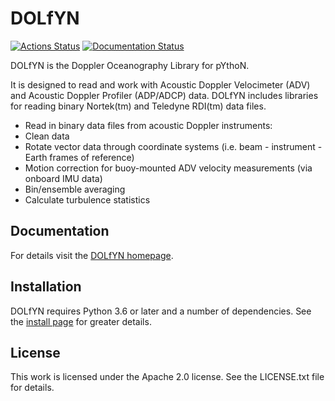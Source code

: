 DOLfYN
======
[![Actions Status](https://github.com/jmcvey3/dolfyn/workflows/CI/badge.svg)](https://github.com/jmcvey3/dolfyn/actions)
[![Documentation Status](https://readthedocs.org/projects/dolfyn-xarray/badge/?version=latest)](https://dolfyn-xarray.readthedocs.io/en/latest/?badge=latest)

DOLfYN is the Doppler Oceanography Library for pYthoN.

It is designed to read and work with Acoustic Doppler Velocimeter
(ADV) and Acoustic Doppler Profiler (ADP/ADCP) data. DOLfYN includes
libraries for reading binary Nortek(tm) and Teledyne RDI(tm) data
files.
* Read in binary data files from acoustic Doppler instruments:
* Clean data
* Rotate vector data through coordinate systems (i.e. beam - instrument - Earth frames of reference)
* Motion correction for buoy-mounted ADV velocity measurements (via onboard IMU data)
* Bin/ensemble averaging
* Calculate turbulence statistics

Documentation
-------------

For details visit the 
[DOLfYN homepage](https://dolfyn-xarray.readthedocs.io/en/latest/).  

Installation
------------

DOLfYN requires Python 3.6 or later and a number of dependencies. See the 
[install page](https://dolfyn-xarray.readthedocs.io/en/latest/install.html)
for greater details.

License
-------

This work is licensed under the Apache 2.0 license. See the
LICENSE.txt file for details.
